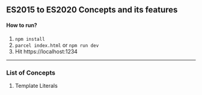 ## ES2015 to ES2020 Concepts and its features

#### How to run?

1. `npm install`
2. `parcel index.html` or `npm run dev` 
3.  Hit https://localhost:1234

___

### List of Concepts

1. Template Literals